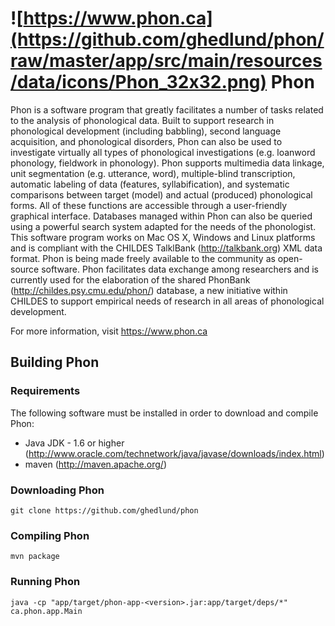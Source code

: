 # ![https://www.phon.ca](https://github.com/ghedlund/phon/raw/master/app/src/main/resources/data/icons/Phon_32x32.png) Phon  

Phon is a software program that greatly facilitates a number of tasks related 
to the analysis of phonological data. Built to support research in 
phonological development (including babbling), second language acquisition, 
and phonological disorders, Phon can also be used to investigate virtually all 
types of phonological investigations (e.g. loanword phonology, fieldwork in 
phonology). Phon supports multimedia data linkage, unit segmentation (e.g. 
utterance, word), multiple-blind transcription, automatic labeling of data 
(features, syllabification), and systematic comparisons between target (model) 
and actual (produced) phonological forms. All of these functions are accessible 
through a user-friendly graphical interface. Databases managed within Phon can 
also be queried using a powerful search system adapted for the needs of the 
phonologist. This software program works on Mac OS X, Windows and Linux 
platforms and is compliant with the CHILDES TalklBank (http://talkbank.org) 
XML data format. Phon is being made freely available to the community as 
open-source software. Phon facilitates data exchange among researchers and is 
currently used for the elaboration of the shared PhonBank (http://childes.psy.cmu.edu/phon/)
database, a new initiative within CHILDES to support empirical needs of research
in all areas of phonological development.

For more information, visit https://www.phon.ca

## Building Phon

### Requirements

The following software must be installed in order to download and compile Phon:

 * Java JDK - 1.6 or higher (http://www.oracle.com/technetwork/java/javase/downloads/index.html)
 * maven (http://maven.apache.org/)

### Downloading Phon


```
git clone https://github.com/ghedlund/phon
```

### Compiling Phon

```
mvn package
```

### Running Phon

```
java -cp "app/target/phon-app-<version>.jar:app/target/deps/*" ca.phon.app.Main
```
